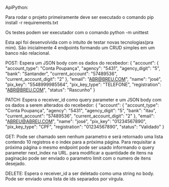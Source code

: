 ApiPython:

Para rodar o projeto primeiramente deve ser executado o comando pip install -r requirements.txt

Os testes podem ser executador com o comando python -m unittest

Esta api foi desenvolvida com o intuito de testar novas tecnologias(pra mim). 
São inicialmente 4 endpoints formando um CRUD simples em um banco não relacional.

POST:
    Espera um JSON body com os dados do recebedor:
    {
        "account": {
            "account_type": "Conta Poupança",
            "agency": "5431",
            "agency_digit": "5",
            "bank": "Santander",
            "current_account": "57489536",
            "current_account_digit": "2"
        },
        "email": "ABR@BREU.COM",
        "name": "josé",
        "pix_key": "5548999985564",
        "pix_key_type": "TELEFONE",
        "registration": "ABR@BREU.COM",
        "status": "Rascunho"
    }

PATCH:
    Espera o receiver_id como query parameter e um JSON body com os dados a serem alterados do recebedor:
    {
        "account": {
            "account_type": "Conta Poupança",
            "agency": "5431",
            "agency_digit": "5",
            "bank": "itau",
            "current_account": "57489536",
            "current_account_digit": "2"
        },
        "email": "ABREU@ABREU.COM",
        "name": "josé",
        "pix_key": "01234567890",
        "pix_key_type": "CPF",
        "registration": "01234567890",
        "status": "Validado"
    }

GET:
    Pode ser chamado sem nenhum parametro e será retornado uma lista contendo 10 registros e o index para a próxima página.
    Para requisitar a próxima página o mesmo endpoint pode ser usado informando o query parameter next_index na URL.
    para modificar a quantidade de itens na paginação pode ser enviado o parametro limit com o numero de itens desejado.

DELETE:
    Espera o receiver_id a ser deletado como uma string no body. 
    Pode ser enviado uma lista de ids separados por vírgula.

